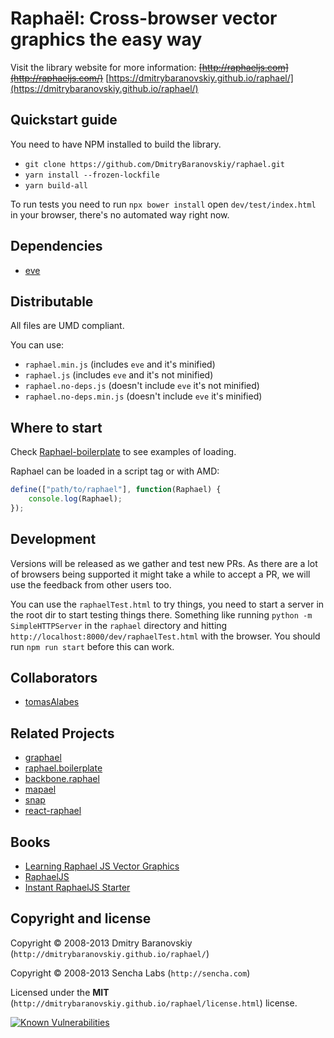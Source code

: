 # Raphaël: Cross-browser vector graphics the easy way

Visit the library website for more information: ~~[http://raphaeljs.com](http://raphaeljs.com/)~~ [https://dmitrybaranovskiy.github.io/raphael/](https://dmitrybaranovskiy.github.io/raphael/)

## Quickstart guide

You need to have NPM installed to build the library.

- `git clone https://github.com/DmitryBaranovskiy/raphael.git`
- `yarn install --frozen-lockfile`
- `yarn build-all`

To run tests you need to run `npx bower install` open `dev/test/index.html` in your browser, there's no automated way right now.

## Dependencies

- [eve](https://github.com/adobe-webplatform/eve)

## Distributable

All files are UMD compliant.

You can use:

- `raphael.min.js` (includes `eve` and it's minified)
- `raphael.js` (includes `eve` and it's not minified)
- `raphael.no-deps.js` (doesn't include `eve` it's not minified)
- `raphael.no-deps.min.js` (doesn't include `eve` it's minified)

## Where to start

Check [Raphael-boilerplate](https://github.com/tomasAlabes/raphael-boilerplate) to see examples of loading.

Raphael can be loaded in a script tag or with AMD:

```js
define(["path/to/raphael"], function(Raphael) {
	console.log(Raphael);
});
```

## Development

Versions will be released as we gather and test new PRs.
As there are a lot of browsers being supported it might take a while to accept a PR, we will use the feedback from other users too.

You can use the `raphaelTest.html` to try things, you need to start a server in the root dir to start testing things there.
Something like running `python -m SimpleHTTPServer` in the `raphael` directory and hitting `http://localhost:8000/dev/raphaelTest.html` with the browser. You should run `npm run start` before this can work.

## Collaborators

- [tomasAlabes](https://github.com/tomasAlabes)

## Related Projects

- [graphael](https://github.com/DmitryBaranovskiy/g.raphael/tree/master)
- [raphael.boilerplate](https://github.com/tomasAlabes/raphael-boilerplate)
- [backbone.raphael](https://github.com/tomasAlabes/backbone.raphael)
- [mapael](https://github.com/neveldo/jQuery-Mapael)
- [snap](https://github.com/adobe-webplatform/Snap.svg)
- [react-raphael](https://github.com/liuhong1happy/react-raphael)

## Books

- [Learning Raphael JS Vector Graphics](http://shop.oreilly.com/product/9781782169161.do)
- [RaphaelJS](http://shop.oreilly.com/product/0636920029601.do)
- [Instant RaphaelJS Starter](http://shop.oreilly.com/product/9781782169857.do)

## Copyright and license

Copyright © 2008-2013 Dmitry Baranovskiy (`http://dmitrybaranovskiy.github.io/raphael/`)

Copyright © 2008-2013 Sencha Labs (`http://sencha.com`)

Licensed under the **MIT** (`http://dmitrybaranovskiy.github.io/raphael/license.html`) license.

<a href="https://snyk.io/test/npm/webpack-raphael"><img src="https://snyk.io/test/npm/webpack-raphael/badge.svg" alt="Known Vulnerabilities" data-canonical-src="https://snyk.io/test/npm/webpack-raphael" style="max-width:100%;"></a>
